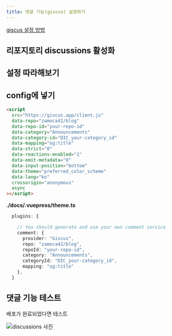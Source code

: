 ```yaml
---
title: 댓글 기능(giscus) 설정하기
---
```


[giscus 설정 방법](https://giscus.app/ko)

## 리포지토리 discussions 활성화

## 설정 따라해보기

## config에 넣기

```html
<script
  src="https://giscus.app/client.js"
  data-repo="zamoca42/blog"
  data-repo-id="your-repo-id"
  data-category="Announcements"
  data-category-id="DIC_your-category_id"
  data-mapping="og:title"
  data-strict="0"
  data-reactions-enabled="1"
  data-emit-metadata="0"
  data-input-position="bottom"
  data-theme="preferred_color_scheme"
  data-lang="ko"
  crossorigin="anonymous"
  async
></script>
```

**./docs/.vuepress/theme.ts**

```ts
  plugins: {

    // You should generate and use your own comment service
    comment: {
      provider: "Giscus",
      repo: "zamoca42/blog",
      repoId: "your-repo-id",
      category: "Announcements",
      categoryId: "DIC_your-category_id",
      mapping: "og:title"
    },
  }
```

## 댓글 기능 테스트

배포가 완료되었다면 테스트

![discussions 사진]()